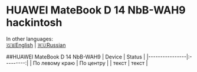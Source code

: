 # HUAWEI MateBook D 14 NbB-WAH9 hackintosh


In other languages:  
[🇬🇧English](README.md) |  [🇷🇺Russian](README-RU.md)  

##HUAWEI MateBook D 14 NbB-WAH9
| Device | Status |
|----------------|:---------:|
| По левому краю | По центру |
| текст | текст |

